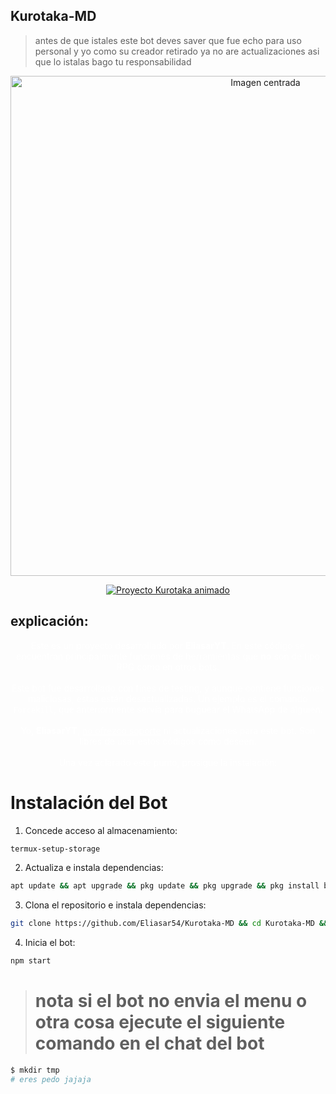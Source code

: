 ## Kurotaka-MD

> antes de que istales este bot deves saver que fue echo para uso personal y yo como su creador retirado
> ya no are actualizaciones asi que lo istalas bago tu responsabilidad

<p align="center">
  <img src="https://cdn.russellxz.click/dbf62b65.jpeg" alt="Imagen centrada" width="800">
</p>




<p align="center">
  <a href="https://github.com/Eliasar54">
    <img src="https://readme-typing-svg.herokuapp.com?font=Fira+Code&weight=700&size=28&duration=4000&pause=500&color=F7A8B8&center=true&vCenter=true&multiline=true&lines=Proyecto+Kurotaka" alt="Proyecto Kurotaka animado" />
  </a>
</p>


## explicación: 


<p align="center" style="color:white;">
  Este es un proyecto desarrollado por <strong>EliasarYT</strong>. En este código se encuentran principalmente funciones de herramientas que <strong>no</strong> son de tipo RPG como en otros bots.<br><br>
  Este bot fue desarrollado con fines de testing, y aunque contiene funciones maliciosas, estas están desactualizadas. Un ejemplo es el comando <code>Forcekill</code>, que anteriormente servía para buguear el WhatsApp de alguien.<br><br>
  Yo, <strong>EliasarYT</strong>, <u>no ofrezco soporte</u> ni actualizaciones para este bot. Son libres de usar estos códigos como deseen.<br><br>
  Una vez aclarado este punto, prosigue la instalación:
</p>



# Instalación del Bot

1. Concede acceso al almacenamiento:

```bash
termux-setup-storage
```

2. Actualiza e instala dependencias:

```bash
apt update && apt upgrade && pkg update && pkg upgrade && pkg install bash libwebp git nodejs ffmpeg wget imagemagick yarn -y
```

3. Clona el repositorio e instala dependencias:

```bash
git clone https://github.com/Eliasar54/Kurotaka-MD && cd Kurotaka-MD && npm install
```

4. Inicia el bot:

```bash
npm start
```

> # nota si el bot no envia el menu o otra cosa ejecute el siguiente comando en el chat del bot
>
```bash
$ mkdir tmp
# eres pedo jajaja
